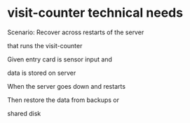# visit-counter technical needs

Scenario: Recover across restarts of the server

that runs the visit-counter

Given entry card is sensor input and 

data is stored on server 

When the server goes down and restarts

Then restore the data from backups or

shared disk
